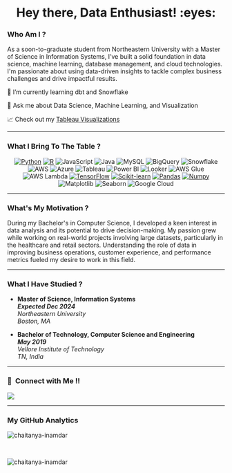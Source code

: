 <h1 align="center">Hey there, Data Enthusiast! :eyes:</h1> <h3> Who Am I ? </h3>
As a soon-to-graduate student from Northeastern University with a Master of Science in Information Systems, I’ve built a solid foundation in data science, machine learning, database management, and cloud technologies. I'm passionate about using data-driven insights to tackle complex business challenges and drive impactful results.

🌱 I’m currently learning dbt and Snowflake

💬 Ask me about Data Science, Machine Learning, and Visualization

:chart_with_upwards_trend: Check out my <a href="https://public.tableau.com/app/profile/chaitanya.inamdar/viz/SalesDashboard_Version1/SalesDashboard?publish=yes" target="_blank">Tableau Visualizations</a>

<hr> <h3> What I Bring To The Table ? </h3> <p align="center"> <a href="https://www.python.org"><img src="https://img.shields.io/badge/Python-FFD43B?style=flat&logo=python&logoColor=white" alt="Python"></a> <a href="https://www.r-project.org"><img src="https://img.shields.io/badge/R-276DC3?style=flat&logo=r&logoColor=white" alt="R"></a> <img src="https://img.shields.io/badge/JavaScript-F7DF1E?style=flat&logo=javascript&logoColor=black" alt="JavaScript"> <img src="https://img.shields.io/badge/Java-ED8B00?style=flat&logo=java&logoColor=white" alt="Java"> <img src="https://img.shields.io/badge/MySQL-4479A1?style=flat&logo=mysql&logoColor=white" alt="MySQL"> <img src="https://img.shields.io/badge/Google%20BigQuery-4285F4?style=flat&logo=googlebigquery&logoColor=white" alt="BigQuery"> <img src="https://img.shields.io/badge/Snowflake-abf0ff?style=flat&logo=snowflake&logoColor=white" alt="Snowflake"> <img src="https://img.shields.io/badge/Amazon%20Web%20Services-232F3E?style=flat&logo=amazonaws&logoColor=white" alt="AWS"> <img src="https://img.shields.io/badge/Microsoft%20Azure-0089D6?style=flat&logo=microsoftazure&logoColor=white" alt="Azure"> <img src="https://img.shields.io/badge/Tableau-339933?style=flat&logo=tableau&logoColor=FFFFFF" alt="Tableau"> <img src="https://img.shields.io/badge/Power%20BI-F2C811?style=flat&logo=powerbi&logoColor=FFFFFF" alt="Power BI"> <img src="https://img.shields.io/badge/Looker-dc143c?style=flat&logo=looker&logoColor=FFFFFF" alt="Looker"> <img src="https://img.shields.io/badge/AWS%20Glue-FF9900?style=flat&logo=amazonrds&logoColor=white" alt="AWS Glue"> <img src="https://img.shields.io/badge/AWS%20Lambda-FF9900?style=flat&logo=awslambda&logoColor=white" alt="AWS Lambda"> <a href="https://www.tensorflow.org"><img src="https://img.shields.io/badge/TensorFlow-FF6F00?style=flat&logo=tensorflow&logoColor=white" alt="TensorFlow"></a> <a href="https://scikit-learn.org/stable/"><img src="https://img.shields.io/badge/scikit_learn-F7931E?style=flat&logo=scikit-learn&logoColor=white" alt="Scikit-learn"></a> <a href="https://pandas.pydata.org"><img src="https://img.shields.io/badge/Pandas-150458?style=flat&logo=pandas&logoColor=white" alt="Pandas"></a> <a href="https://numpy.org"><img src="https://img.shields.io/badge/Numpy-013243?style=flat&logo=numpy&logoColor=white" alt="Numpy"></a> <img src="https://img.shields.io/badge/Matplotlib-11557C?style=flat&logo=matplotlib&logoColor=white" alt="Matplotlib"> <img src="https://img.shields.io/badge/Seaborn-4C2E91?style=flat&logo=seaborn&logoColor=white" alt="Seaborn"> <img src="https://img.shields.io/badge/Google%20Cloud%20Platform-4285F4?style=flat&logo=googlecloud&logoColor=white" alt="Google Cloud"> </p> <hr> <h3> What's My Motivation ? </h3>
During my Bachelor's in Computer Science, I developed a keen interest in data analysis and its potential to drive decision-making. My passion grew while working on real-world projects involving large datasets, particularly in the healthcare and retail sectors. Understanding the role of data in improving business operations, customer experience, and performance metrics fueled my desire to work in this field.

<hr> <h3> What I Have Studied ? </h3> <ul> <li> <strong>Master of Science, Information Systems</strong> <br> <strong><em>Expected Dec 2024</em></strong> <br> <em>Northeastern University</em> <br> <em>Boston, MA</em> </li> </ul> <ul> <li> <strong>Bachelor of Technology, Computer Science and Engineering</strong> <br> <strong><em>May 2019</em></strong> <br> <em>Vellore Institute of Technology</em> <br> <em>TN, India</em> </li> </ul> <hr> <h3>🤝 &nbsp;Connect with Me !! </h3>
<img src="https://img.shields.io/badge/linkedin-%230077B5.svg?&style=for-the-badge&logo=linkedin&logoColor=white" />

<hr> <h3> My GitHub Analytics </h3> <p><img align="center" src="https://github-readme-stats.vercel.app/api/top-langs?username=chaitanya-inamdar&show_icons=true&locale=en&layout=compact&theme=merko" alt="chaitanya-inamdar" /></p><br> <p><img align="center" src="https://github-readme-streak-stats.herokuapp.com/?user=chaitanya-inamdar&&theme=merko" alt="chaitanya-inamdar" /></p>
